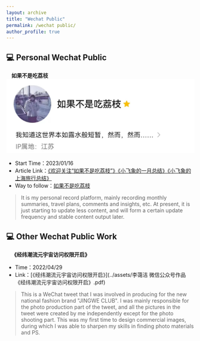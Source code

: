 ```yaml
---
layout: archive
title: "Wechat Public"
permalink: /wechat public/
author_profile: true
---
```



## 💻 Personal Wechat Public
&emsp;**如果不是吃荔枝**
![个人公众号如果不是吃荔枝](../images/公众号.png)
- Start Time：2023/01/16
- Article Link：[《欢迎关注“如果不是吃荔枝”》](https://mp.weixin.qq.com/s/1WLU8D43uaqtdg9LMwedmA)[《小飞象的一月总结》](https://mp.weixin.qq.com/s/lUONFGRcEBQS0b6r-3qaVA)[《小飞象的上海旅行总结》](https://mp.weixin.qq.com/s/e0z4xhN8tB2hOtV7Jx5oOg)
- Way to follow：[如果不是吃荔枝](../images/公众号二维码.png)
> It is my personal record platform, mainly recording monthly summaries, travel plans, comments and insights, etc. At present, it is just starting to update less content, and will form a certain update frequency and stable content output later.

## 💻 Other Wechat Public Work
&emsp;**《经纬潮流元宇宙访问权限开启》**
- Time：2022/04/29
- Link：[《经纬潮流元宇宙访问权限开启》](../assets/李蔼洁 微信公众号作品《经纬潮流元宇宙访问权限开启》.pdf)
> This is a WeChat tweet that I was involved in producing for the new national fashion brand "JINGWE CLUB". I was mainly responsible for the photo production part of the tweet, and all the pictures in the tweet were created by me independently except for the photo shooting part. This was my first time to design commercial images, during which I was able to sharpen my skills in finding photo materials and PS.
